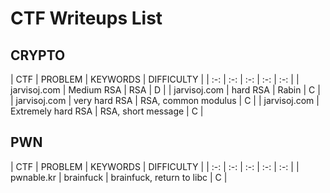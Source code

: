 # CTF Writeups List

## CRYPTO

| CTF | PROBLEM | KEYWORDS | DIFFICULTY |
| :-: | :-: | :-: | :-: | :-: |
| jarvisoj.com | Medium RSA | RSA | D |
| jarvisoj.com | hard RSA | Rabin | C |
| jarvisoj.com | very hard RSA | RSA, common modulus | C |
| jarvisoj.com | Extremely hard RSA | RSA, short message | C |

## PWN

| CTF | PROBLEM | KEYWORDS | DIFFICULTY |
| :-: | :-: | :-: | :-: | :-: |
| pwnable.kr | brainfuck | brainfuck, return to libc | C |
